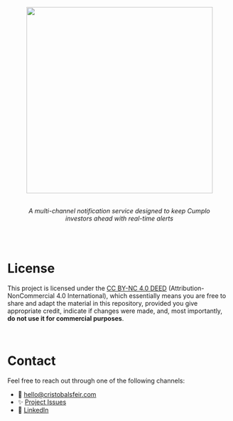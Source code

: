 <br>
<div align="center">
  <img src="https://github.com/cnsfeir/cumplo-herald/assets/58790635/2918c08a-ddfa-449b-ac53-911400a8a922" width="419"/>
</div>

<br>
<p align="center">
    <em>
      A multi-channel notification service designed to keep Cumplo <br> investors ahead with real-time alerts
    </em>
</p>
<br>
<br>

# License
This project is licensed under the [CC BY-NC 4.0 DEED](https://creativecommons.org/licenses/by-nc/4.0/deed.en) (Attribution-NonCommercial 4.0 International), which essentially means you are free to share and adapt the material in this repository, provided you give appropriate credit, indicate if changes were made, and, most importantly, **do not use it for commercial purposes**.

<br>

# Contact

Feel free to reach out through one of the following channels:

- 📧 hello@cristobalsfeir.com
- ✨ [Project Issues](https://github.com/cnsfeir/cumplo-herald/issues)
- 💼 [LinkedIn](https://www.linkedin.com/in/cnsfeir/)
